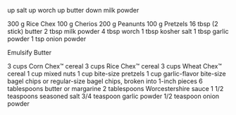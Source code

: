 up salt
up worch
up butter
down milk powder



300 g Rice Chex
100 g Cherios
200 g Peanunts
100 g Pretzels
16 tbsp (2 stick) butter
2 tbsp milk powder
4 tbsp worch
1 tbsp kosher salt
1 tbsp garlic powder
1 tsp onion powder

Emulsify Butter

 

3 cups Corn Chex™ cereal
3 cups Rice Chex™ cereal
3 cups Wheat Chex™ cereal
1 cup mixed nuts
1 cup bite-size pretzels
1 cup garlic-flavor bite-size bagel chips or regular-size bagel chips, broken into 1-inch pieces
6 tablespoons butter or margarine
2 tablespoons Worcestershire sauce
1 1/2 teaspoons seasoned salt
3/4 teaspoon garlic powder
1/2 teaspoon onion powder

